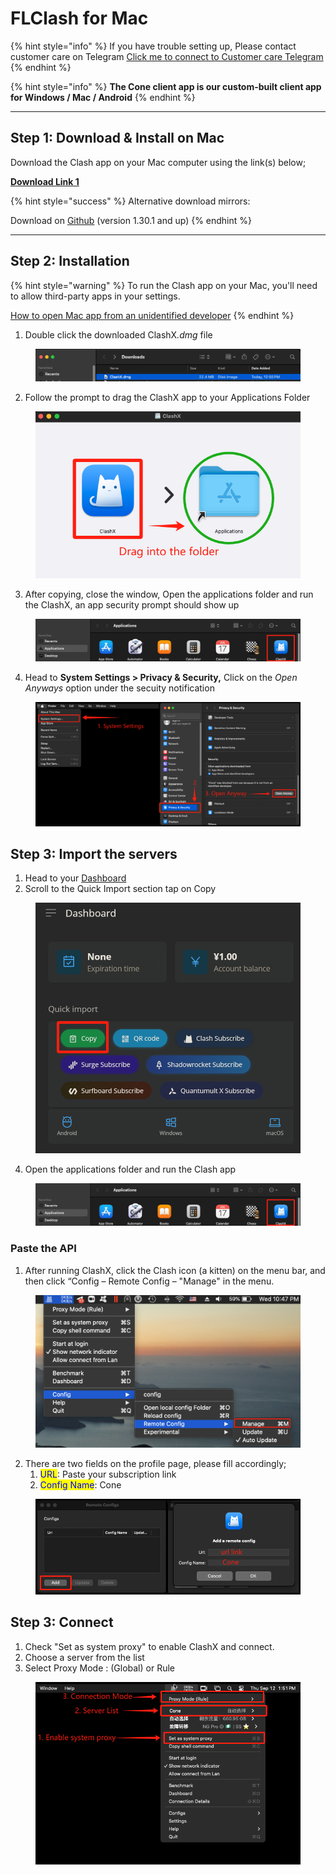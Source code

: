 # FLClash for Mac

{% hint style="info" %}
If you have trouble setting up, Please contact customer care on Telegram [Click me to connect to Customer care Telegram](https://t.me/conesupport)
{% endhint %}

{% hint style="info" %}
**The Cone client app is our custom-built client app for Windows / Mac / Android**
{% endhint %}

***

## Step 1: Download & Install on Mac

Download the Clash app on your Mac computer using the link(s) below;

[**Download Link 1**](https://app.alekwu.top/soft/mac/clashX.dmg)

{% hint style="success" %}
Alternative download mirrors:

Download on [Github](https://github.com/clashdownload/ClashX/releases/download/1.118.0/ClashX.dmg) (version 1.30.1 and up)
{% endhint %}

***

## Step 2: Installation

{% hint style="warning" %}
To run the Clash app on your Mac, you'll need to allow third-party apps in your settings.&#x20;

[How to open Mac app from an unidentified developer](https://www.macworld.com/article/672947/how-to-open-a-mac-app-from-an-unidentified-developer.html)
{% endhint %}

1. Double click the downloaded Clash&#x58;_.dmg_ file

<figure><img src="../.gitbook/assets/image (78).png" alt=""><figcaption></figcaption></figure>

2. Follow the prompt to drag the ClashX app to your Applications Folder

<figure><img src="../.gitbook/assets/1726171640188.png" alt="" width="491"><figcaption></figcaption></figure>

3. After copying, close the window, Open the applications folder and run the ClashX, an app security prompt should show up

<figure><img src="../.gitbook/assets/image (79).png" alt=""><figcaption></figcaption></figure>

4. Head to **System Settings > Privacy & Security,** Click on the _Open Anyways_ option under the secuity notification

<figure><img src="../.gitbook/assets/image (75).png" alt=""><figcaption></figcaption></figure>

## Step 3: Import the servers

1. Head to your [Dashboard](https://dash.coneapp.top)
2. Scroll to the Quick Import section tap on Copy

<figure><img src="../.gitbook/assets/1736863160559 (1).png" alt="" width="563"><figcaption></figcaption></figure>

4. Open the applications folder and run the Clash app

<figure><img src="../.gitbook/assets/image (80).png" alt=""><figcaption></figcaption></figure>

### Paste the API

1. After running ClashX, click the Clash icon (a kitten) on the menu bar, and then click “Config – Remote Config – "Manage" in the menu.

<figure><img src="../.gitbook/assets/1726173146057.png" alt=""><figcaption></figcaption></figure>



2. There are two fields on the profile page, please fill accordingly;&#x20;
   1. <mark style="color:blue;">URL</mark>: Paste your subscription link
   2. <mark style="color:blue;">Config Name</mark>: Cone

<figure><img src="../.gitbook/assets/1726173463322.png" alt=""><figcaption></figcaption></figure>

## Step 3: Connect

1. Check "Set as system proxy" to enable ClashX and connect.&#x20;
2. Choose a server from the list
3. Select Proxy Mode : (Global) or Rule

<figure><img src="../.gitbook/assets/image (82).png" alt="" width="555"><figcaption></figcaption></figure>

